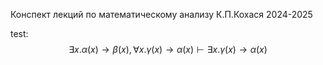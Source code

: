 Конспект лекций по математическому анализу К.П.Кохася 2024-2025

test: $$\exists x. \alpha(x) \to \beta(x), \forall x. \gamma(x) \to \alpha(x) \vdash \exists x. \gamma(x) \to \alpha(x)$$